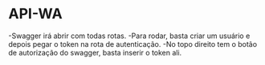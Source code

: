 # API-WA
-Swagger irá abrir com todas rotas.
-Para rodar, basta criar um usuário e depois pegar o token na rota de autenticação.
-No topo direito tem o botão de autorização do swagger, basta inserir o token ali.

